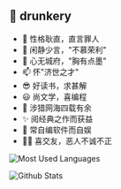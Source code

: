 ## 👋 drunkery
- 👀 性格耿直，直言罪人
- 🌱 闲静少言，"不慕荣利"
- 💞️ 心无城府，"胸有点墨"
- 📫 怀"济世之才"
- 😎 好读书，求甚解
- 😃 尚文学，喜编程
- 🎈 涉猎网海四载有余
- ✨ 阅经典之作而获益
- 👏 常自编软件而自娱
- 🏃‍♂️ 喜交友，恶人不诚不正

![Most Used Languages](https://github-readme-stats.vercel.app/api/top-langs/?username=drunkery-tavern&theme=dark)

![Github Stats](https://github-readme-stats.vercel.app/api?username=drunkery-tavern&show_icons=true&theme=dark&count_private=true)
